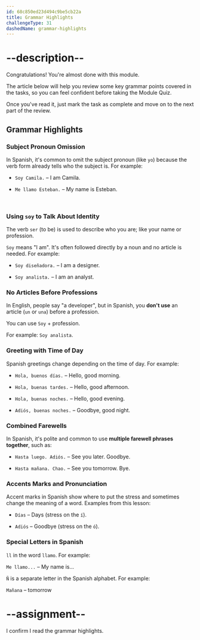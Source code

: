 ```yaml
---
id: 68c850ed23d494c9be5cb22a
title: Grammar Highlights
challengeType: 31
dashedName: grammar-highlights
---
```


<!-- GRAMMAR -->

# --description--

Congratulations! You're almost done with this module.

The article below will help you review some key grammar points covered in the tasks, so you can feel confident before taking the Module Quiz.

Once you've read it, just mark the task as complete and move on to the next part of the review.

## Grammar Highlights

### Subject Pronoun Omission

In Spanish, it's common to omit the subject pronoun (like `yo`) because the verb form already tells who the subject is. For example:

- `Soy Camila.` – I am Camila.  

- `Me llamo Esteban.` – My name is Esteban.

<br />

### Using `soy` to Talk About Identity

The verb `ser` (to be) is used to describe who you are; like your name or profession.

`Soy` means "I am". It's often followed directly by a noun and no article is needed. For example:

- `Soy diseñadora.` – I am a designer.  

- `Soy analista.` – I am an analyst.

### No Articles Before Professions

In English, people say "a developer", but in Spanish, you **don't use** an article (`un` or `una`) before a profession.

You can use `Soy` + profession.

For example: `Soy analista`.

### Greeting with Time of Day

Spanish greetings change depending on the time of day. For example:

- `Hola, buenos días.` – Hello, good morning.  

- `Hola, buenas tardes.` – Hello, good afternoon.  

- `Hola, buenas noches.` – Hello, good evening.

- `Adiós, buenas noches.` – Goodbye, good night.


### Combined Farewells

In Spanish, it's polite and common to use **multiple farewell phrases together**, such as:

- `Hasta luego. Adiós.` – See you later. Goodbye. 

- `Hasta mañana. Chao.` – See you tomorrow. Bye.

### Accents Marks and Pronunciation

Accent marks in Spanish show where to put the stress and sometimes change the meaning of a word. Examples from this lesson:

- `Días` – Days (stress on the `í`).

- `Adiós` – Goodbye (stress on the `ó`).

### Special Letters in Spanish

`ll` in the word `llamo`. For example:

`Me llamo...` – My name is...

`Ñ` is a separate letter in the Spanish alphabet. For example: 

`Mañana` – tomorrow

# --assignment--

I confirm I read the grammar highlights.
